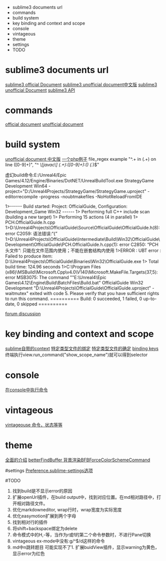 <!-- MarkdownTOC -->

- sublime3 documents url
- commands
- build system
- key binding and context and scope
- console
- vintageous
- theme
- settings
- TODO

<!-- /MarkdownTOC -->
# sublime3 documents url
[sublime3 official Document](https://www.sublimetext.com/docs/3/index.html)
[sublime3 unofficial document中文版](http://sublime-text.readthedocs.io/en/latest/intro.html)
[sublime3 unofficial Document](http://docs.sublimetext.info/en/latest/extensibility/plugins.html)
[sublime3 API](https://www.sublimetext.com/docs/3/api_reference.html)


# commands
[official document](http://www.sublimetext.com/docs/3/commands.html)
[unofficial document](http://docs.sublimetext.info/en/latest/reference/commands.html)



# build system
[unofficial document 中文版](http://sublime-text.readthedocs.io/en/latest/reference/build_systems.html)
[一个php例子](http://www.cnblogs.com/picaso/p/3337866.html)
file_regex example
"^.+ in (.+) on line ([0-9]+)",
"^ *\\[javac\\] (.+):([0-9]+):() (.*)$"

虚幻build命令:E:/Unreal4/Epic Games/4.12/Engine/Binaries/DotNET/UnrealBuildTool.exe StrategyGame Development Win64 -project="D:/Unreal4Projects/StrategyGame/StrategyGame.uproject" -editorrecompile -progress -noubtmakefiles -NoHotReloadFromIDE

1>------ Build started: Project: OfficialGuide, Configuration: Development_Game Win32 ------
1>  Performing full C++ include scan (building a new target)
1>  Performing 15 actions (4 in parallel)
1>  PCH.OfficialGuide.h.cpp
1>D:\Unreal4Projects\OfficialGuide\Source\OfficialGuide\OfficialGuide.h(8): error C2059: 语法错误:“{”
1>D:\Unreal4Projects\OfficialGuide\Intermediate\Build\Win32\OfficialGuide\Development\OfficialGuide\PCH.OfficialGuide.h.cpp(1): error C2850: “PCH 头文件”: 只能在文件范围内使用；不能在嵌套结构内使用
1>ERROR : UBT error : Failed to produce item: D:\Unreal4Projects\OfficialGuide\Binaries\Win32\OfficialGuide.exe
1>  Total build time: 124.96 seconds
1>C:\Program Files (x86)\MSBuild\Microsoft.Cpp\v4.0\V140\Microsoft.MakeFile.Targets(37,5): error MSB3075: The command ""E:\Unreal4\Epic Games\4.12\Engine\Build\BatchFiles\Build.bat" OfficialGuide Win32 Development "D:\Unreal4Projects\OfficialGuide\OfficialGuide.uproject" -waitmutex" exited with code 5. Please verify that you have sufficient rights to run this command.
========== Build: 0 succeeded, 1 failed, 0 up-to-date, 0 skipped ==========

[forum discussion](https://answers.unrealengine.com/questions/92910/is-there-any-way-to-change-the-default-editoride-t.html)


# key binding and context and scope
[sublime自带的context](http://docs.sublimetext.info/en/latest/reference/key_bindings.html)
[特定类型文件的绑定](https://forum.sublimetext.com/t/file-type-specific-key-bindings/2839/3)
[特定类型文件的确定](https://forum.sublimetext.com/t/selector-on-a-keybind/3785/3)
[binding keys](http://sublimetext.info/docs/en/reference/key_bindings.html)
终端执行view.run_command("show_scope_name")就可以得到selector


# console
[在console中执行命令](http://docs.sublimetext.info/en/latest/extensibility/commands.html?highlight=console)


# vintageous
[vintageouse 命令，状态等等](http://nullege.com/codes/search/Vintageous)

# theme
[全面的介绍](http://docs.sublimetext.info/en/latest/reference/color_schemes.html?highlight=theme)
[betterFindBuffer 背景渲染BFBForceColorSchemeCommand](https://github.com/aziz/BetterFindBuffer/blob/master/find_results.py)

#settings
[Preference.sublime-settings选项](http://docs.sublimetext.info/en/latest/reference/settings.html)

#TODO
1. 找到build是不显示error的原因
1. 扩展openUrl插件，在build output中，找到对应位置。在md相对路径中，打开相对路径文件。
1. 优化markdowneditor, wrap行时，wrap宽度为实际宽度
1. 优化easymotion扩展到两个字母
1. 找到相对行的插件
1. 将shift+backspace绑定为delete
1. 命令模式中的H,-等，当作为r或f的第二个命令参数时，不进行Pane切换
1. vintageous ex-mode中没有:g/^$/d这样的命令
1. md中n跳转题目
可能实现不了1. 扩展buidView插件，显示warning为黄色，显示error为红色